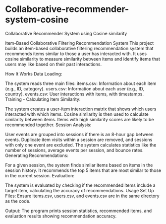 # Collaborative-recommender-system-cosine
Collaborative Recommender System using Cosine similarity

Item-Based Collaborative Filtering Recommendation System
This project builds an item-based collaborative filtering recommendation system that recommends items similar to those a user has interacted with. It uses cosine similarity to measure similarity between items and identify items that users may like based on their past interactions.

How It Works
Data Loading:

The system reads three main files:
items.csv: Information about each item (e.g., ID, category).
users.csv: Information about each user (e.g., ID, country).
events.csv: User interactions with items, with timestamps.
Training - Calculating Item Similarity:

The system creates a user-item interaction matrix that shows which users interacted with which items.
Cosine similarity is then used to calculate similarity between items. Items with high similarity scores are likely to be recommended together.
Session Analysis:

User events are grouped into sessions if there is an 8-hour gap between events.
Duplicate item visits within a session are removed, and sessions with only one event are excluded.
The system calculates statistics like the number of sessions, average events per session, and bounce rates.
Generating Recommendations:

For a given session, the system finds similar items based on items in the session history.
It recommends the top 5 items that are most similar to those in the current session.
Evaluation:

The system is evaluated by checking if the recommended items include a target item, calculating the accuracy of recommendations.
Usage
Set Up Files: Ensure items.csv, users.csv, and events.csv are in the same directory as the code.

Output:
The program prints session statistics, recommended items, and evaluation results showing recommendation accuracy.
